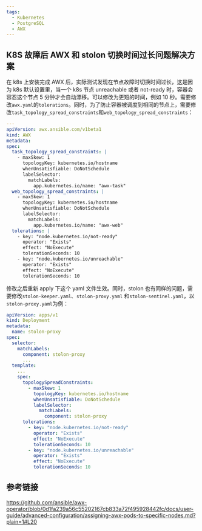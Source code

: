 ```yaml
---
tags:
  - Kubernetes
  - PostgreSQL
  - AWX
---
```


## K8S 故障后 AWX 和 stolon 切换时间过长问题解决方案

在 k8s 上安装完成 AWX 后，实际测试发现在节点故障时切换时间过长，这是因为 k8s 默认设置里，当一个 k8s 节点 unreachable 或者 not-ready 时，容器会容忍这个节点 5 分钟才会自动漂移。可以修改为更短的时间，例如 10 秒。需要修改`awx.yaml`的`tolerations`。同时，为了防止容器被调度到相同的节点上，需要修改`task_topology_spread_constraints`和`web_topology_spread_constraints`：

```yaml
---
apiVersion: awx.ansible.com/v1beta1
kind: AWX
metadata:
spec:
  task_topology_spread_constraints: |
    - maxSkew: 1
      topologyKey: kubernetes.io/hostname
      whenUnsatisfiable: DoNotSchedule
      labelSelector:
        matchLabels:
          app.kubernetes.io/name: "awx-task"
  web_topology_spread_constraints: |
    - maxSkew: 1
      topologyKey: kubernetes.io/hostname
      whenUnsatisfiable: DoNotSchedule
      labelSelector:
        matchLabels:
          app.kubernetes.io/name: "awx-web"
  tolerations: |
    - key: "node.kubernetes.io/not-ready"
      operator: "Exists"
      effect: "NoExecute"
      tolerationSeconds: 10
    - key: "node.kubernetes.io/unreachable"
      operator: "Exists"
      effect: "NoExecute"
      tolerationSeconds: 10
```

修改之后重新 apply 下这个 yaml 文件生效。同时，stolon 也有同样的问题，需要修改`stolon-keeper.yaml`、`stolon-proxy.yaml` 和`stolon-sentinel.yaml`，以`stolon-proxy.yaml`为例：

```yaml
apiVersion: apps/v1
kind: Deployment
metadata:
  name: stolon-proxy
spec:
  selector:
    matchLabels:
      component: stolon-proxy
      ...
  template:
    ...
    spec:
      topologySpreadConstraints:
        - maxSkew: 1
          topologyKey: kubernetes.io/hostname
          whenUnsatisfiable: DoNotSchedule
          labelSelector:
            matchLabels:
              component: stolon-proxy
      tolerations:
        - key: "node.kubernetes.io/not-ready"
          operator: "Exists"
          effect: "NoExecute"
          tolerationSeconds: 10
        - key: "node.kubernetes.io/unreachable"
          operator: "Exists"
          effect: "NoExecute"
          tolerationSeconds: 10
```

## 参考链接

https://github.com/ansible/awx-operator/blob/0d1fa239a56c55202167cb833a72f495928442fc/docs/user-guide/advanced-configuration/assigning-awx-pods-to-specific-nodes.md?plain=1#L20
